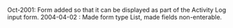 Oct-2001: Form added so that it can be displayed as part of the Activity Log input form.2004-04-02 : Made form type List, made fields non-enterable.